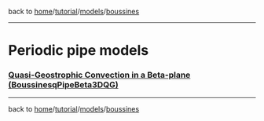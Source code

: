 back to [home](/)/[tutorial](/tutorial)/[models](/tutorial/tutorial-models)/[boussines](/tutorial/models/models-boussinesq)

---

# Periodic pipe models

### [Quasi-Geostrophic Convection in a Beta-plane (BoussinesqPipeBeta3DQG)](pipe/models-boussinesq-pipe-beta3dqg)

---

back to [home](/)/[tutorial](/tutorial)/[models](/tutorial/tutorial-models)/[boussines](/tutorial/models/models-boussinesq)
